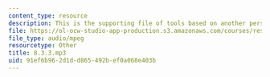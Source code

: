 ```yaml
---
content_type: resource
description: This is the supporting file of tools based on another perspective.
file: https://ol-ocw-studio-app-production.s3.amazonaws.com/courses/res-21g-003-learning-chinese-a-foundation-course-in-mandarin-spring-2011/91ef6b962d1dd865492bef0a068e403b_8.3.3.mp3
file_type: audio/mpeg
resourcetype: Other
title: 8.3.3.mp3
uid: 91ef6b96-2d1d-d865-492b-ef0a068e403b
---
```

